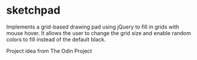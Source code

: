 # sketchpad

Implements a grid-based drawing pad using jQuery to fill in grids with mouse hover.
It allows the user to change the grid size and enable random colors to fill instead of the default black.

Project idea from The Odin Project
